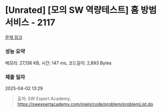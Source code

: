 # [Unrated] [모의 SW 역량테스트] 홈 방범 서비스 - 2117 

[문제 링크](https://swexpertacademy.com/main/code/problem/problemDetail.do?contestProbId=AV5V61LqAf8DFAWu) 

### 성능 요약

메모리: 27,136 KB, 시간: 147 ms, 코드길이: 2,893 Bytes

### 제출 일자

2025-04-02 13:29



> 출처: SW Expert Academy, https://swexpertacademy.com/main/code/problem/problemList.do